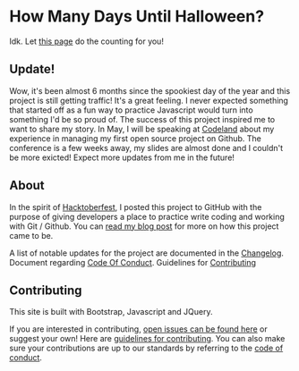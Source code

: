 # How Many Days Until Halloween?

Idk. Let [this page](http://shannoncrabill.com/how-many-days-until-halloween/) do the counting for you!

## Update!

Wow, it's been almost 6 months since the spookiest day of the year and this project is still getting traffic! It's a great feeling. I never expected something that started off as a fun way to practice Javascript would turn into something I'd be so proud of. The success of this project inspired me to want to share my story. In May, I will be speaking at [Codeland](http://codelandconf.com/speakers/shannon-crabill/) about my experience in managing my first open source project on Github. The conference is a few weeks away, my slides are almost done and I couldn't be more exicted! Expect more updates from me in the future!

## About

In the spirit of [Hacktoberfest](https://hacktoberfest.digitalocean.com/), I posted this project to GitHub with the purpose of giving developers a place to practice write coding and working with Git / Github. You can [read my blog post](https://shannoncrabill.com/blog/hacktoberfest-2017/) for more on how this project came to be.

A list of notable updates for the project are documented in the [Changelog](CHANGELOG.md).
Document regarding [Code Of Conduct](CODE_OF_CONDUCT.md). Guidelines for [Contributing](CONTRIBUTING.md)


## Contributing

This site is built with Bootstrap, Javascript and JQuery.

If you are interested in contributing, [open issues can be found here](https://github.com/scrabill/how-many-days-until-halloween/issues) or suggest your own! Here are [guidelines for contributing](https://github.com/scrabill/how-many-days-until-halloween/blob/master/CONTRIBUTING.md). You can also make sure your contributions are up to our standards by referring to the [code of conduct](CODE_OF_CONDUCT.md).